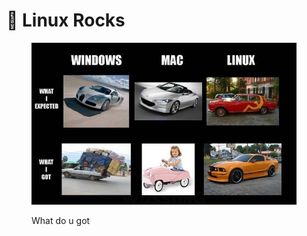 # 🐧 Linux Rocks

<figure><img src="../.gitbook/assets/win-mac-linux.jpeg" alt=""><figcaption><p>What do u got</p></figcaption></figure>
